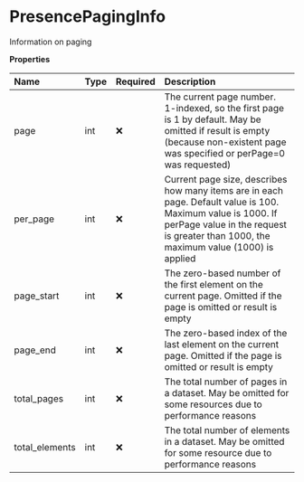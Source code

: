 # PresencePagingInfo

Information on paging

**Properties**

| Name           | Type | Required | Description                                                                                                                                                                                          |
| :------------- | :--- | :------- | :--------------------------------------------------------------------------------------------------------------------------------------------------------------------------------------------------- |
| page           | int  | ❌       | The current page number. 1-indexed, so the first page is 1 by default. May be omitted if result is empty (because non-existent page was specified or perPage=0 was requested)                        |
| per_page       | int  | ❌       | Current page size, describes how many items are in each page. Default value is 100. Maximum value is 1000. If perPage value in the request is greater than 1000, the maximum value (1000) is applied |
| page_start     | int  | ❌       | The zero-based number of the first element on the current page. Omitted if the page is omitted or result is empty                                                                                    |
| page_end       | int  | ❌       | The zero-based index of the last element on the current page. Omitted if the page is omitted or result is empty                                                                                      |
| total_pages    | int  | ❌       | The total number of pages in a dataset. May be omitted for some resources due to performance reasons                                                                                                 |
| total_elements | int  | ❌       | The total number of elements in a dataset. May be omitted for some resource due to performance reasons                                                                                               |

<!-- This file was generated by liblab | https://liblab.com/ -->
